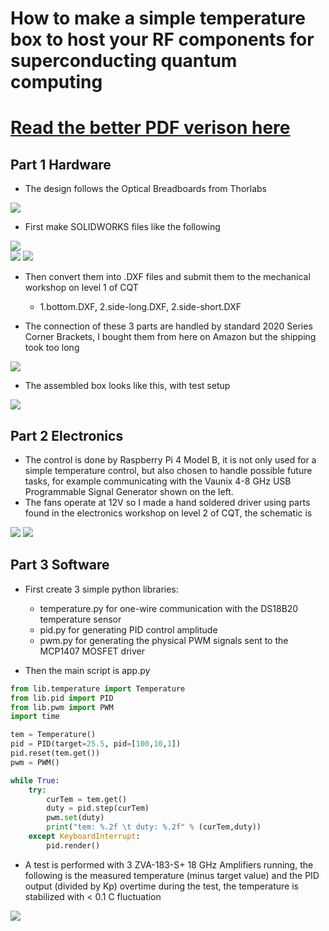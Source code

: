 
# How to make a simple temperature box to host your RF components for superconducting quantum computing

# [Read the better PDF verison here](./README.pdf)



## Part 1 Hardware

- The design follows the Optical Breadboards from Thorlabs

![](./imgs/Optical-Breadboard.png)

- First make SOLIDWORKS files like the following

![](./imgs/1.bottom.SLDPRT.png)              
![](./imgs/2.side-short.SLDPRT.png) 
![](./imgs/2.side-long.SLDPRT.png) 

- Then convert them into .DXF files and submit them to the mechanical workshop on level 1 of CQT 
	- 1.bottom.DXF,    2.side-long.DXF,    2.side-short.DXF

- The connection of these 3 parts are handled by standard 2020 Series Corner Brackets, I bought them from here on Amazon but the shipping took too long

![](./imgs/2020-Series-Corner-Brackets.png)

- The assembled box looks like this, with test setup

![](./imgs/assembled-box.png)

## Part 2 Electronics

- The control is done by Raspberry Pi 4 Model B, it is not only used for a simple temperature control, but also chosen to handle possible future tasks, for example communicating with the Vaunix 4-8 GHz USB Programmable Signal Generator shown on the left.
- The fans operate at 12V so I made a hand soldered driver using parts found in the electronics workshop on level 2 of CQT, the schematic is  

![](./imgs/schematic.png)
![](./imgs/hand-soldered-driver.png)

## Part 3 Software

- First create 3 simple python libraries:
    - temperature.py for one-wire communication with the DS18B20 temperature sensor
    - pid.py for generating PID control amplitude
    - pwm.py for generating the physical PWM signals sent to the MCP1407 MOSFET driver

- Then the main script is app.py

```python
from lib.temperature import Temperature
from lib.pid import PID
from lib.pwm import PWM
import time

tem = Temperature()
pid = PID(target=25.5, pid=[100,10,1])
pid.reset(tem.get())
pwm = PWM()

while True:
    try:
        curTem = tem.get()
        duty = pid.step(curTem) 
        pwm.set(duty)
        print("tem: %.2f \t duty: %.2f" % (curTem,duty))
    except KeyboardInterrupt:
        pid.render()
```

- A test is performed with 3 ZVA-183-S+ 18 GHz Amplifiers running, the following is the measured temperature (minus target value) and the PID output (divided by Kp) overtime during the test, the temperature is stabilized with < 0.1 C fluctuation

![](./imgs/Figure_1.png)
